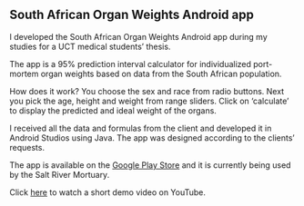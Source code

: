 ## South African Organ Weights Android app

I developed the South African Organ Weights Android app during my studies for a UCT medical students’ thesis.

The app is a 95% prediction interval calculator for individualized port-mortem organ weights based on data from the South African population.

How does it work? You choose the sex and race from radio buttons. Next you pick the age, height and weight from range sliders. Click on ‘calculate’ to display the predicted and ideal weight of the organs.

I received all the data and formulas from the client and developed it in Android Studios using Java. The app was designed according to the clients’ requests. 

The app is available on the [Google Play Store](https://play.google.com/store/apps/details?id=com.johannes.johannesdevries.southafricanorganweights&gl=ZA) and it is currently being used by the Salt River Mortuary.

Click [here](https://www.youtube.com/watch?v=CXnGKU7zO7o) to watch a short demo video on YouTube.
